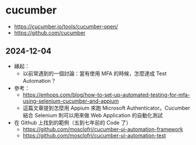# cucumber

- https://cucumber.io/tools/cucumber-open/
- https://github.com/cucumber

## 2024-12-04

- 緣起：
  - 以前常遇到的一個討論：當有使用 MFA 的時候，怎麼達成 Test Automation？
- 參考：
  - https://enhops.com/blog/how-to-set-up-automated-testing-for-mfa-using-selenium-cucumber-and-appium
  - 這篇文章提到怎麼用 Appium 來跑 Microsoft Authenticator。Cucumber 結合 Selenium 則可以用來做 Web Application 的自動化測試
- 在 Github 上找到的範例（五到七年前的 Code 了）
  - https://github.com/mosclofri/cucumber-ui-automation-framework
  - https://github.com/mosclofri/cucumber-ui-automation-test